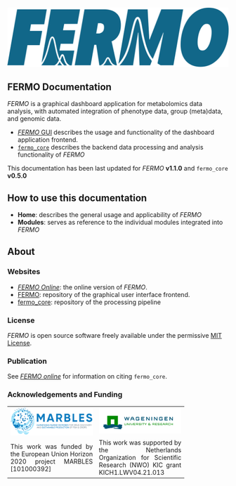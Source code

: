 ![FERMO logo](./assets/images/logo.fermo.svg)

## FERMO Documentation

*FERMO* is a graphical dashboard application for metabolomics data analysis, with automated integration of phenotype data, group (meta)data, and genomic data. 

- [*FERMO* GUI](home/gui.overview.md) describes the usage and functionality of the dashboard application frontend.
- [`fermo_core`](home/core.overview.md) describes the backend data processing and analysis functionality of *FERMO*

This documentation has been last updated for *FERMO* **v1.1.0** and `fermo_core` **v0.5.0**

## How to use this documentation

- **Home**: describes the general usage and applicability of *FERMO*
- **Modules**: serves as reference to the individual modules integrated into *FERMO*

## About

### Websites
- [*FERMO Online*](https://fermo.bioinformatics.nl/): the online version of *FERMO*.
- [FERMO](https://github.com/fermo_metabolomics/fermo): repository of the graphical user interface frontend.
- [fermo_core](https://github.com/fermo_metabolomics/fermo_core): repository of the processing pipeline

### License

*FERMO* is open source software freely available under the permissive [MIT License](https://opensource.org/license/mit).

### Publication

See [*FERMO online*](https://fermo.bioinformatics.nl/) for information on citing `fermo_core`.

### Acknowledgements and Funding

<table style="border-collapse: collapse; width: 80%;">
  <tr>
    <td style="border: none; width: 50%;"><img src="assets/images/logo.marbles.svg" alt="Logo Marbles" style="width: 100%;"></td>
    <td style="border: none; width: 50%;"><img src="assets/images/logo.wur.png" alt="Logo Wageningen University" style="width: 100%;"></td>
  </tr>
  <tr>
    <td style="border: none; width: 50%; text-align: justify;">This work was funded by the European Union Horizon 2020 project MARBLES [101000392]</td>
    <td style="border: none; width: 50%; text-align: justify;">This work was supported by the Netherlands Organization for Scientific Research (NWO) KIC grant KICH1.LWV04.21.013</td>
  </tr>
</table>


